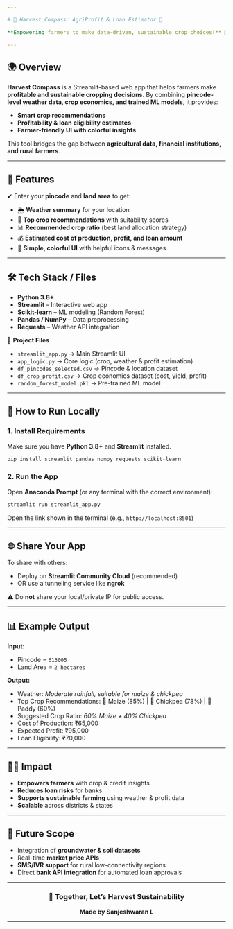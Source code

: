 ```yaml
---

# 🌾 Harvest Compass: AgriProfit & Loan Estimator 🌱

**Empowering farmers to make data-driven, sustainable crop choices!** 🌿💧

---
```


## 🌍 Overview

**Harvest Compass** is a Streamlit-based web app that helps farmers make **profitable and sustainable cropping decisions**.
By combining **pincode-level weather data, crop economics, and trained ML models**, it provides:

* **Smart crop recommendations**
* **Profitability & loan eligibility estimates**
* **Farmer-friendly UI with colorful insights**

This tool bridges the gap between **agricultural data, financial institutions, and rural farmers**.

---

## 🔑 Features

✔ Enter your **pincode** and **land area** to get:

* 🌦 **Weather summary** for your location
* 🌱 **Top crop recommendations** with suitability scores
* 📊 **Recommended crop ratio** (best land allocation strategy)
* 💰 **Estimated cost of production, profit, and loan amount**
* 🎨 **Simple, colorful UI** with helpful icons & messages

---

## 🛠️ Tech Stack / Files

* **Python 3.8+**
* **Streamlit** – Interactive web app
* **Scikit-learn** – ML modeling (Random Forest)
* **Pandas / NumPy** – Data preprocessing
* **Requests** – Weather API integration

📂 **Project Files**

* `streamlit_app.py` → Main Streamlit UI
* `app_logic.py` → Core logic (crop, weather & profit estimation)
* `df_pincodes_selected.csv` → Pincode & location dataset
* `df_crop_profit.csv` → Crop economics dataset (cost, yield, profit)
* `random_forest_model.pkl` → Pre-trained ML model

---

## 🚀 How to Run Locally

### 1. Install Requirements

Make sure you have **Python 3.8+** and **Streamlit** installed.

```bash
pip install streamlit pandas numpy requests scikit-learn
```

### 2. Run the App

Open **Anaconda Prompt** (or any terminal with the correct environment):

```bash
streamlit run streamlit_app.py
```

Open the link shown in the terminal (e.g., `http://localhost:8501`)

---

## 🌐 Share Your App

To share with others:

* Deploy on **Streamlit Community Cloud** (recommended)
* OR use a tunneling service like **ngrok**

⚠️ Do **not** share your local/private IP for public access.

---

## 📊 Example Output

**Input:**

* Pincode = `613005`
* Land Area = `2 hectares`

**Output:**

* Weather: *Moderate rainfall, suitable for maize & chickpea*
* Top Crop Recommendations: 🌽 Maize (85%) | 🌱 Chickpea (78%) | 🌾 Paddy (60%)
* Suggested Crop Ratio: *60% Maize + 40% Chickpea*
* Cost of Production: ₹65,000
* Expected Profit: ₹95,000
* Loan Eligibility: ₹70,000

---

## 👨‍🌾 Impact

* **Empowers farmers** with crop & credit insights
* **Reduces loan risks** for banks
* **Supports sustainable farming** using weather & profit data
* **Scalable** across districts & states

---

## 📌 Future Scope

* Integration of **groundwater & soil datasets**
* Real-time **market price APIs**
* **SMS/IVR support** for rural low-connectivity regions
* Direct **bank API integration** for automated loan approvals

---


<div align="center">
	<h3>🌿 Together, Let’s Harvest Sustainability</h3>
	<b>Made by Sanjeshwaran L</b>
</div>

---
